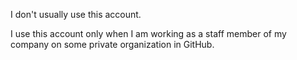 I don't usually use this account.

I use this account only when I am working as a staff member of my company on some private organization in GitHub.

